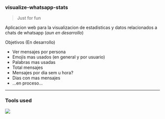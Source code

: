 ### visualize-whatsapp-stats

> Just for fun

Aplicacion web para la visualizacion de estadisticas y datos relacionados a chats de whatsapp (_aun en desarrollo_)

Objetivos (En desarrollo)
- Ver mensajes por persona
- Emojis mas usados (en general y por usuario)
- Palabras mas usadas
- Total mensajes
- Mensajes por dia sem u hora?
- Dias con mas mensajes
- ...en proceso...

---

### Tools used

<a href="https://skillicons.dev">
  <img src="https://skillicons.dev/icons?i=js,html,css,vercel,git,github,vscode&theme=dark" />
</a>
